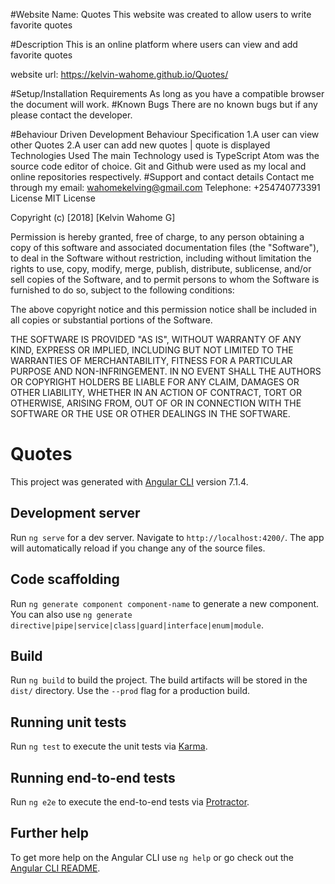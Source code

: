 #Website Name: Quotes
This website was created to allow users to write favorite quotes

#Description
This is an online platform where users can view and add favorite quotes

website url: https://kelvin-wahome.github.io/Quotes/

#Setup/Installation Requirements
As long as you have a compatible browser the document will work.
#Known Bugs
There are no known bugs but if any please contact the developer.

#Behaviour Driven Development
Behaviour	Specification
1.A user can view other Quotes
2.A user can add new quotes | quote is displayed  
Technologies Used
The main Technology used is TypeScript
Atom was the source code editor of choice.
Git and Github were used as my local and online repositories respectively.
#Support and contact details
Contact me through my email: wahomekelving@gmail.com
Telephone: +254740773391
License
MIT License

Copyright (c) [2018] [Kelvin Wahome G]

Permission is hereby granted, free of charge, to any person obtaining a copy of this software and associated documentation files (the "Software"), to deal in the Software without restriction, including without limitation the rights to use, copy, modify, merge, publish, distribute, sublicense, and/or sell copies of the Software, and to permit persons to whom the Software is furnished to do so, subject to the following conditions:

The above copyright notice and this permission notice shall be included in all copies or substantial portions of the Software.

THE SOFTWARE IS PROVIDED "AS IS", WITHOUT WARRANTY OF ANY KIND, EXPRESS OR IMPLIED, INCLUDING BUT NOT LIMITED TO THE WARRANTIES OF MERCHANTABILITY, FITNESS FOR A PARTICULAR PURPOSE AND NON-INFRINGEMENT. IN NO EVENT SHALL THE AUTHORS OR COPYRIGHT HOLDERS BE LIABLE FOR ANY CLAIM, DAMAGES OR OTHER LIABILITY, WHETHER IN AN ACTION OF CONTRACT, TORT OR OTHERWISE, ARISING FROM, OUT OF OR IN CONNECTION WITH THE SOFTWARE OR THE USE OR OTHER DEALINGS IN THE SOFTWARE.



# Quotes

This project was generated with [Angular CLI](https://github.com/angular/angular-cli) version 7.1.4.

## Development server

Run `ng serve` for a dev server. Navigate to `http://localhost:4200/`. The app will automatically reload if you change any of the source files.

## Code scaffolding

Run `ng generate component component-name` to generate a new component. You can also use `ng generate directive|pipe|service|class|guard|interface|enum|module`.

## Build

Run `ng build` to build the project. The build artifacts will be stored in the `dist/` directory. Use the `--prod` flag for a production build.

## Running unit tests

Run `ng test` to execute the unit tests via [Karma](https://karma-runner.github.io).

## Running end-to-end tests

Run `ng e2e` to execute the end-to-end tests via [Protractor](http://www.protractortest.org/).

## Further help

To get more help on the Angular CLI use `ng help` or go check out the [Angular CLI README](https://github.com/angular/angular-cli/blob/master/README.md).
